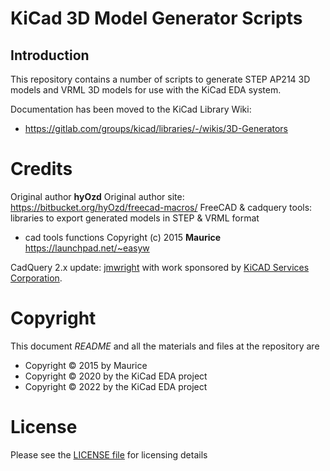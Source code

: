 # KiCad 3D Model Generator Scripts

## Introduction

This repository contains a number of scripts to generate STEP AP214 3D models and VRML 3D models for use with the KiCad EDA system.

Documentation has been moved to the KiCad Library Wiki:

* https://gitlab.com/groups/kicad/libraries/-/wikis/3D-Generators

Credits
=======

Original author **hyOzd**
Original author site: <https://bitbucket.org/hyOzd/freecad-macros/>
FreeCAD & cadquery tools:
libraries to export generated models in STEP & VRML format
- cad tools functions
Copyright (c) 2015 **Maurice** <https://launchpad.net/~easyw>

CadQuery 2.x update: [jmwright](https://github.com/jmwright) with work sponsored by [KiCAD Services Corporation](https://www.kipro-pcb.com/).

Copyright
=========

This document *README* and all the materials and files at the repository
are
* Copyright © 2015 by Maurice
* Copyright © 2020 by the KiCad EDA project
* Copyright © 2022 by the KiCad EDA project

License
=======
Please see the [LICENSE file](LICENSE) for licensing details
